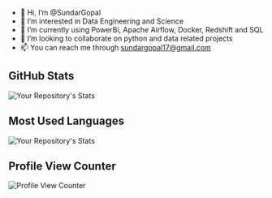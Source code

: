 - 👋 Hi, I’m @SundarGopal
- 👀 I’m interested in Data Engineering and Science
- 🌱 I’m currently using PowerBi, Apache Airflow, Docker, Redshift and SQL
- 💞️ I’m looking to collaborate on python and data related projects
- 📫 You can reach me through sundargopal17@gmail.com

## GitHub Stats
![Your Repository's Stats](https://github-readme-stats.vercel.app/api?username=SundarGopal&show_icons=true&theme=dark)
## Most Used Languages
![Your Repository's Stats](https://github-readme-stats.vercel.app/api/top-langs/?username=SundarGopal&theme=blue-green&layout=compact)
## Profile View Counter
![Profile View Counter](https://komarev.com/ghpvc/?username=SundarGopal)

<!---
SundarGopal/SundarGopal is a ✨ special ✨ repository because its `README.md` (this file) appears on your GitHub profile.
You can click the Preview link to take a look at your changes.
--->
